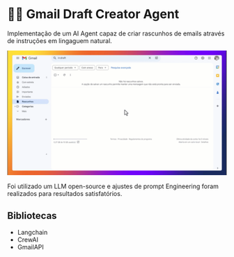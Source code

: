 # 📧🤖 Gmail Draft Creator Agent
Implementação de um AI Agent capaz de criar rascunhos de emails através de instruções em lingaguem natural.

![](https://github.com/lucas-mithidieri/langchain/blob/main/gmail-draft-creator-agent/demo/langchain_gmail_drafter_rev.gif)

Foi utilizado um LLM open-source e ajustes de prompt Engineering foram realizados para resultados satisfatórios.

## Bibliotecas
* Langchain
* CrewAI
* GmailAPI



